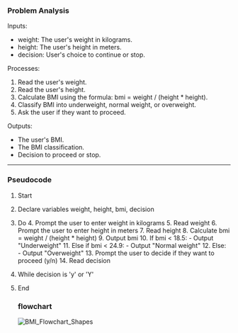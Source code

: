 ### Problem Analysis

Inputs:
- weight: The user's weight in kilograms.
- height: The user's height in meters.
- decision: User's choice to continue or stop.

Processes:
1. Read the user's weight.
2. Read the user's height.
3. Calculate BMI using the formula: bmi = weight / (height * height).
4. Classify BMI into underweight, normal weight, or overweight.
5. Ask the user if they want to proceed.

Outputs:
- The user's BMI.
- The BMI classification.
- Decision to proceed or stop.

---

### Pseudocode

1. Start
2. Declare variables weight, height, bmi, decision
3. Do
   4. Prompt the user to enter weight in kilograms
   5. Read weight
   6. Prompt the user to enter height in meters
   7. Read height
   8. Calculate bmi = weight / (height * height)
   9. Output bmi
   10. If bmi < 18.5:
       - Output "Underweight"
   11. Else if bmi < 24.9:
       - Output "Normal weight"
   12. Else:
       - Output "Overweight"
   13. Prompt the user to decide if they want to proceed (y/n)
   14. Read decision
15. While decision is 'y' or 'Y'
16. End

    ### flowchart

      ![BMI_Flowchart_Shapes](https://github.com/user-attachments/assets/6c50f0c9-45a3-4238-abde-b109e563f39d)

